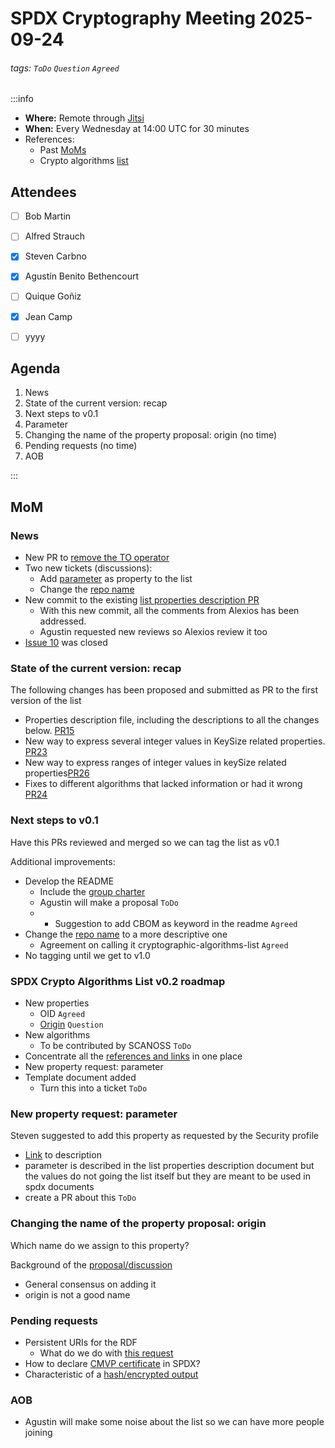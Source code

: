 # SPDX Cryptography Meeting 2025-09-24

###### tags: `ToDo` `Question` `Agreed`

:::info
- **Where:** Remote through [Jitsi](https://meet.jit.si/SPDXCryptoMeeting)
- **When:** Every Wednesday at 14:00 UTC for 30 minutes
- References:
   - Past [MoMs](https://github.com/spdx/meetings/tree/main/cryptography)
   - Crypto algorithms [list](https://github.com/spdx/crypto-algorithms)

## Attendees

* [ ] Bob Martin
* [ ] Alfred Strauch
* [x] Steven Carbno
* [x] Agustín Benito Bethencourt
* [ ] Quique Goñiz
* [x] Jean Camp
* [ ] yyyy


## Agenda

1. News
2. State of the current version: recap
3. Next steps to v0.1
4. Parameter
5. Changing the name of the property proposal: origin (no time)
6. Pending requests (no time)
7. AOB

:::

## MoM

### News

* New PR to [remove the TO operator](https://github.com/spdx/crypto-algorithms/pull/26)
* Two new tickets (discussions): 
   * Add [parameter](https://github.com/spdx/crypto-algorithms/issues/25) as property to the list
   * Change the [repo name](https://github.com/spdx/crypto-algorithms/issues/27)
* New commit to the existing [list properties description PR](https://github.com/spdx/crypto-algorithms/commit/fb6a53f1ff7c262ce62f085ab9a070d32e5dd700)
   * With this new commit, all the comments from Alexios has been addressed.
   * Agustin requested new reviews so Alexios review it too
* [Issue 10](https://github.com/spdx/crypto-algorithms/issues/10) was closed

### State of the current version: recap

The following changes has been proposed and submitted as PR to the first version of the list
* Properties description file, including the descriptions to all the changes below. [PR15](https://github.com/spdx/crypto-algorithms/pull/15)
* New way to express several integer values in KeySize related properties. [PR23](https://github.com/spdx/crypto-algorithms/pull/23)
* New way to express ranges of integer values in keySize related properties[PR26](https://github.com/spdx/crypto-algorithms/pull/26)
* Fixes to different algorithms that lacked information or had it wrong [PR24](https://github.com/spdx/crypto-algorithms/pull/24)

### Next steps to v0.1

Have this PRs reviewed and merged so we can tag the list as v0.1

Additional improvements:
* Develop the README
   * Include the [group charter](https://github.com/spdx/crypto-algorithms/issues/13)
   * Agustin will make a proposal `ToDo`
   * * Suggestion to add CBOM as keyword in the readme `Agreed`
* Change the [repo name](https://github.com/spdx/crypto-algorithms/issues/27) to a more descriptive one
   * Agreement on calling it cryptographic-algorithms-list `Agreed`
* No tagging until we get to v1.0 

### SPDX Crypto Algorithms List v0.2 roadmap

* New properties
   * OID `Agreed`
   * [Origin](https://github.com/spdx/crypto-algorithms/issues/9) `Question`
* New algorithms
   * To be contributed by SCANOSS `ToDo`
* Concentrate all the [references and links](https://github.com/spdx/crypto-algorithms/issues/19) in one place
* New property request: parameter
* Template document added
   * Turn this into a ticket `ToDo`

### New property request: parameter

Steven suggested to add this property as requested by the Security profile
* [Link](https://github.com/spdx/crypto-algorithms/issues/25) to description
* parameter is described in the list properties description document but the values do not going the list itself but they are meant to be used in spdx documents
* create a PR about this `ToDo`

### Changing the name of the property proposal: origin 

Which name do we assign to this property?

Background of the [proposal/discussion](https://github.com/spdx/crypto-algorithms/issues/9)
* General consensus on adding it
* origin is not a good name

### Pending requests

* Persistent URIs for the RDF
   * What do we do with [this request](https://github.com/spdx/crypto-algorithms/issues/6)
* How to declare [CMVP certificate](https://github.com/spdx/crypto-algorithms/issues/4) in SPDX?
* Characteristic of a [hash/encrypted output](https://github.com/spdx/crypto-algorithms/issues/5)

### AOB

* Agustin will make some noise about the list so we can have more people joining
